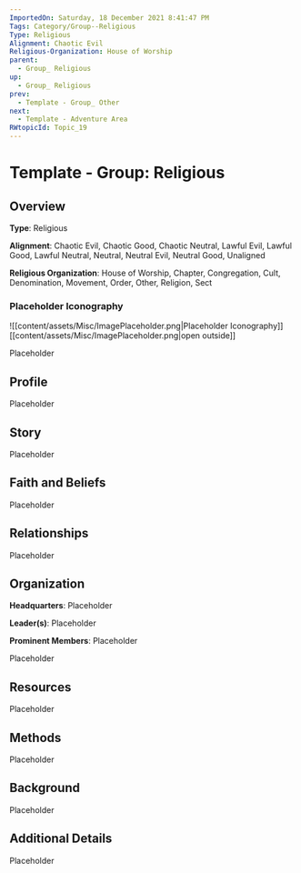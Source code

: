 ```yaml
---
ImportedOn: Saturday, 18 December 2021 8:41:47 PM
Tags: Category/Group--Religious
Type: Religious
Alignment: Chaotic Evil
Religious-Organization: House of Worship
parent:
  - Group_ Religious
up:
  - Group_ Religious
prev:
  - Template - Group_ Other
next:
  - Template - Adventure Area
RWtopicId: Topic_19
---
```

# Template - Group: Religious
## Overview
**Type**: Religious

**Alignment**: Chaotic Evil, Chaotic Good, Chaotic Neutral, Lawful Evil, Lawful Good, Lawful Neutral, Neutral, Neutral Evil, Neutral Good, Unaligned

**Religious Organization**: House of Worship, Chapter, Congregation, Cult, Denomination, Movement, Order, Other, Religion, Sect

### Placeholder Iconography
![[content/assets/Misc/ImagePlaceholder.png|Placeholder Iconography]]
[[content/assets/Misc/ImagePlaceholder.png|open outside]]

Placeholder

## Profile
Placeholder

## Story
Placeholder

## Faith and Beliefs
Placeholder

## Relationships
Placeholder

## Organization
**Headquarters**: Placeholder

**Leader(s)**: Placeholder

**Prominent Members**: Placeholder

Placeholder

## Resources
Placeholder

## Methods
Placeholder

## Background
Placeholder

## Additional Details
Placeholder

